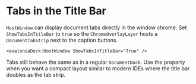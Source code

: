 # Tabs in the Title Bar

`HostWindow` can display document tabs directly in the window chrome. Set `ShowTabsInTitleBar` to `true` so the `ChromeOverlayLayer` hosts a `DocumentTabStrip` next to the caption buttons.

```xaml
<avaloniaDock:HostWindow ShowTabsInTitleBar="True" />
```

Tabs still behave the same as in a regular `DocumentDock`. Use the property when you want a compact layout similar to modern IDEs where the title bar doubles as the tab strip.

